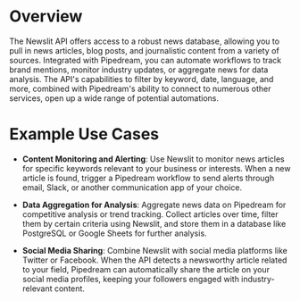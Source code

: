 # Overview

The Newslit API offers access to a robust news database, allowing you to pull in news articles, blog posts, and journalistic content from a variety of sources. Integrated with Pipedream, you can automate workflows to track brand mentions, monitor industry updates, or aggregate news for data analysis. The API's capabilities to filter by keyword, date, language, and more, combined with Pipedream's ability to connect to numerous other services, open up a wide range of potential automations.

# Example Use Cases

- **Content Monitoring and Alerting**: Use Newslit to monitor news articles for specific keywords relevant to your business or interests. When a new article is found, trigger a Pipedream workflow to send alerts through email, Slack, or another communication app of your choice.

- **Data Aggregation for Analysis**: Aggregate news data on Pipedream for competitive analysis or trend tracking. Collect articles over time, filter them by certain criteria using Newslit, and store them in a database like PostgreSQL or Google Sheets for further analysis.

- **Social Media Sharing**: Combine Newslit with social media platforms like Twitter or Facebook. When the API detects a newsworthy article related to your field, Pipedream can automatically share the article on your social media profiles, keeping your followers engaged with industry-relevant content.
